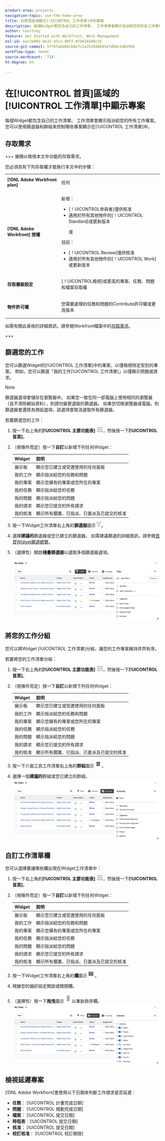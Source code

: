 ```yaml
---
product-area: projects
navigation-topic: use-the-home-area
title: 在首頁區域顯示[!UICONTROL 工作清單]中的專案
description: 每個Widget都包含自己的工作清單。 工作清單會顯示指派給您的所有工作專案。 您可以使用篩選器和群組來控制哪些專案顯示在[!UICONTROL 工作清單]中。
author: Courtney
feature: Get Started with Workfront, Work Management
exl-id: eac2e065-9e32-43c1-90ff-0f841b508c35
source-git-commit: 5ff0fabb60cb9e7c2a7b3506693efdb6c5d8e956
workflow-type: tm+mt
source-wordcount: '714'
ht-degree: 6%

---
```


# 在[!UICONTROL 首頁]區域的[!UICONTROL 工作清單]中顯示專案

<!-- Audited: 1/2024 -->

每個Widget都包含自己的工作清單。 工作清單會顯示指派給您的所有工作專案。 您可以使用篩選器和群組來控制哪些專案顯示在[!UICONTROL 工作清單]中。

## 存取需求

+++ 展開以檢視本文中功能的存取需求。

您必須具有下列存取權才能執行本文中的步驟：

<table style="table-layout:auto"> 
 <col> 
 </col> 
 <col> 
 </col> 
 <tbody> 
  <tr> 
   <td role="rowheader"><strong>[!DNL Adobe Workfront plan]</strong></td> 
   <td> <p>任何</p> </td> 
  </tr> 
  <tr> 
   <td role="rowheader"><strong>[!DNL Adobe Workfront] 授權</strong></td> 
   <td> <p>新增：</p><ul><li>[！UICONTROL參與者]僅供核准</li> <li>適用於所有其他物件的[！UICONTROL Standard]或更新版本</li> <p>或</p> 
  </ul><p>目前：</p><ul><li>[！UICONTROL Review]僅供核准</li> <li>適用於所有其他物件的[！UICONTROL Work]或更新版本</li> </td> 
  </tr> </ul>
  <tr> 
   <td role="rowheader"><strong>存取層級設定</strong></td> 
   <td> <p>[！UICONTROL檢視]或更高的專案、任務、問題和檔案存取權</p> </td> 
  </tr> 
  <tr> 
   <td role="rowheader"><strong>物件許可權</strong></td> 
   <td> <p>您需要處理的任務和問題的Contribute許可權或更高版本</p>  </td> 
  </tr> 
 </tbody> 
</table>

如需有關此表格的詳細資訊，請參閱Workfront檔案中的[存取需求](/help/quicksilver/administration-and-setup/add-users/access-levels-and-object-permissions/access-level-requirements-in-documentation.md)。

+++

## 篩選您的工作

您可以篩選Widget的[!UICONTROL 工作清單]中的專案，以僅檢視特定型別的專案。 例如，您可以篩選「我的工作[!UICONTROL 工作清單]」以僅顯示問題或請求。

>[!NOTE]
>
>篩選器選項會儲存在瀏覽器中。 如果您一致在同一部電腦上使用相同的瀏覽器（且不清除網站資料），則請勿變更選取的篩選器。 如果您切換瀏覽器或電腦，則篩選器會還原為預設選項，該選項會取消選取所有篩選器。

若要篩選您的工作：

1. 按一下右上角的&#x200B;**[!UICONTROL 主要功能表]** ![](assets/main-menu-icon.png)，然後按一下&#x200B;**[!UICONTROL 首頁]**。
1. （視條件而定）按一下&#x200B;**自訂**&#x200B;以新增下列任何Widget：

   | Widget | 說明 |
   |--------------|---------------------------------------------------------------------------------------------------|
   | 展示板 | 顯示您已建立或受邀使用的任何面板 |
   | 我的工作 | 顯示指派給您的任務和問題 |
   | 我的專案 | 顯示您擁有的專案或您所在的專案 |
   | 我的任務 | 顯示指派給您的任務 |
   | 我的問題 | 顯示指派給您的問題 |
   | 我的請求 | 顯示您已提交的所有請求 |
   | 我的核准 | 顯示所有擱置、已指派、已委派及已提交的核准 |

1. 按一下Widget工作清單右上角的&#x200B;**篩選器**&#x200B;圖示![](assets/filter-nwepng.png)。
1. 選擇&#x200B;**建議的**篩選器或您已建立的篩選器。
如需建議篩選的詳細資訊，請參閱[首頁Widget篩選總覽](/help/quicksilver/workfront-basics/using-home/using-the-home-area/widget-filter-overview-home.md)。
1. （選擇性）開啟&#x200B;**棧疊篩選器**&#x200B;以選取多個篩選器選項。

   ![](assets/my-task-filter-open.png)


## 將您的工作分組

您可以將Widget [!UICONTROL 工作清單]分組，讓您的工作專案維持井然有序。

若要將您的工作清單分組：

1. 按一下右上角的&#x200B;**[!UICONTROL 主要功能表]** ![](assets/main-menu-icon.png)，然後按一下&#x200B;**[!UICONTROL 首頁]**。
1. （視條件而定）按一下&#x200B;**自訂**&#x200B;以新增下列任何Widget：

   | Widget | 說明 |
   |--------------|---------------------------------------------------------------------------------------------------|
   | 展示板 | 顯示您已建立或受邀使用的任何面板 |
   | 我的工作 | 顯示指派給您的任務和問題 |
   | 我的專案 | 顯示您擁有的專案或您所在的專案 |
   | 我的任務 | 顯示指派給您的任務 |
   | 我的問題 | 顯示指派給您的問題 |
   | 我的請求 | 顯示您已提交的所有請求 |
   | 我的核准 | 顯示所有擱置、已指派、已委派及已提交的核准 |

1. 按一下介面工具工作清單右上角的&#x200B;**群組**&#x200B;圖示![](assets/group-icon.png)。
1. 選擇一個&#x200B;**建議的**群組或您已建立的群組。
   ![](assets/grouping-expanded.png)


## 自訂工作清單欄

您可以選擇要讓哪些欄出現在Widget工作清單中：

1. 按一下右上角的&#x200B;**[!UICONTROL 主要功能表]** ![](assets/main-menu-icon.png)，然後按一下&#x200B;**[!UICONTROL 首頁]**。
1. （視條件而定）按一下&#x200B;**自訂**&#x200B;以新增下列任何Widget：

   | Widget | 說明 |
   |--------------|---------------------------------------------------------------------------------------------------|
   | 展示板 | 顯示您已建立或受邀使用的任何面板 |
   | 我的工作 | 顯示指派給您的任務和問題 |
   | 我的專案 | 顯示您擁有的專案或您所在的專案 |
   | 我的任務 | 顯示指派給您的任務 |
   | 我的問題 | 顯示指派給您的問題 |
   | 我的請求 | 顯示您已提交的所有請求 |
   | 我的核准 | 顯示所有擱置、已指派、已委派及已提交的核准 |

1. 按一下Widget工作清單右上角的&#x200B;**欄**&#x200B;圖示![](assets/column-icon.png)。
1. 根據您的偏好設定開啟或關閉欄。
1. （選擇性）按一下&#x200B;**拖曳**&#x200B;圖示![](assets/drag-icon.png)以重新排序欄。
   ![](assets/columns-expanded.png)


## 檢視延遲專案

[!DNL Adobe Workfront]會使用以下日期來判斷工作請求是否延遲：

* **任務**： [!UICONTROL 計畫完成日期]
* **問題**： [!UICONTROL 規劃完成日期]
* **檔案**： [!UICONTROL 提交日期]
* **時程表**：[!UICONTROL 提交日期]
* **核准**： [!UICONTROL 提交日期]
* **校訂核准**： [!UICONTROL 校訂期限]




